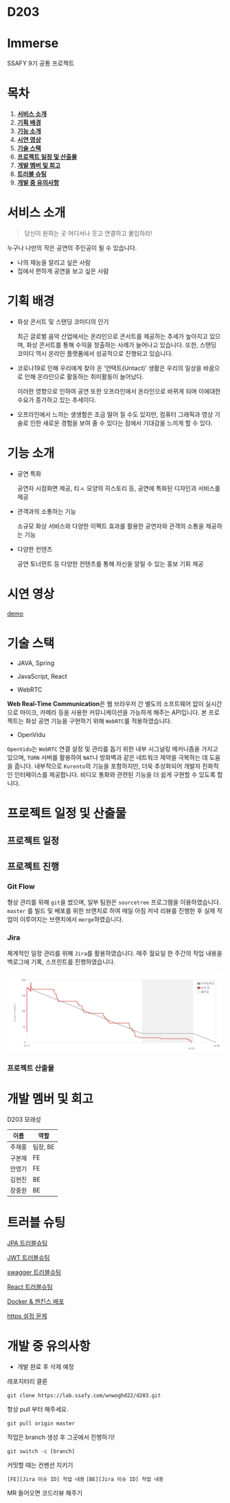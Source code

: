 # D203

# Immerse

SSAFY 9기 공통 프로젝트

# 목차

1. [**서비스 소개**](#서비스-소개)
2. [**기획 배경**](#기획-배경)
3. [**기능 소개**](#기능-소개)
4. [**시연 영상**](#시연-영상)
5. [**기술 스택**](#기술-스택)
6. [**프로젝트 일정 및 산출물**](#프로젝트-일정-및-산출물)
7. [**개발 멤버 및 회고**](#개발-멤버-및-회고)
8. [**트러블 슈팅**](#트러블-슈팅)
9. [**개발 중 유의사항**](#개발-중-유의사항)

# 서비스 소개

> 당신이 원하는 곳 어디서나 웃고 연결하고 몰입하라!

누구나 나만의 작은 공연의 주인공이 될 수 있습니다.

- 나의 재능을 알리고 싶은 사람
- 집에서 편하게 공연을 보고 싶은 사람

# 기획 배경

- 화상 콘서트 및 스탠딩 코미디의 인기

    최근 글로벌 음악 산업에서는 온라인으로 콘서트를 제공하는 추세가 높아지고 있으며, 화상 콘서트를 통해 수익을 창출하는 사례가 늘어나고 있습니다. 또한, 스탠딩 코미디 역시 온라인 플랫폼에서 성공적으로 진행되고 있습니다.

- 코로나19로 인해 우리에게 찾아 온 ‘언택트(Untact)’ 생활은 우리의 일상을 바꿈으로 인해 온라인으로 활동하는 취미활동이 늘어났다.
    
    이러한 영향으로 인하여 공연 또한 오프라인에서 온라인으로 바뀌게 되며 이에대한 수요가 증가하고 있는 추세이다.
    
- 오프라인에서 느끼는 생생함은 조금 떨어 질 수도 있지만, 컴퓨터 그래픽과 영상 기술로 인한 새로운 경험을 보여 줄 수 있다는 점에서 기대감을 느끼게 할 수 있다.

# 기능 소개

- 공연 특화

    공연자 시점화면 제공, 티ㅅ 모양의 히스토리 등, 공연에 특화된 디자인과 서비스를 제공

- 관객과의 소통하는 기능

    소규모 화상 서비스와 다양한 이펙트 효과를 활용한 공연자와 관객의 소통을 제공하는 기능

- 다양한 컨텐츠

    공연 토너먼트 등 다양한 컨텐츠를 통해 자신을 알릴 수 있는 홍보 기회 제공

# 시연 영상

[demo](./exec/시연_시나리오.md)

# 기술 스택

- JAVA, Spring

- JavaScript, React

- WebRTC

**Web Real-Time Communication**은 웹 브라우저 간 별도의 소프트웨어 없이 실시간으로 마이크, 카메라 등을 사용한 커뮤니케이션을 가능하게 해주는 API입니다. 본 프로젝트는 화상 공연 기능을 구현하기 위해 `WebRTC`를 적용하였습니다.

- OpenVidu

`OpenVidu`는 `WebRTC` 연결 설정 및 관리를 돕기 위한 내부 시그널링 메커니즘을 가지고 있으며, `TURN` 서버를 활용하여 `NAT`나 방화벽과 같은 네트워크 제약을 극복하는 데 도움을 줍니다. 내부적으로 `Kurento`의 기능을 포함하지만, 더욱 추상화되어 개발자 친화적인 인터페이스를 제공합니다. 비디오 통화와 관련된 기능을 더 쉽게 구현할 수 있도록 합니다.

# 프로젝트 일정 및 산출물

## 프로젝트 일정

## 프로젝트 진행

### Git Flow

형상 관리를 위해 `git`을 썼으며, 일부 팀원은 `sourcetree` 프로그램을 이용하였습니다. `master` 를 빌드 및 배포를 위한 브랜치로 하여 매일 아침 저녁 리뷰를 진행한 후 실제 작업이 이루어지는 브랜치에서 `merge`하였습니다.

### Jira

체계적인 일정 관리를 위해 `Jira`를 활용하였습니다. 매주 월요일 한 주간의 작업 내용을 백로그에 기록, 스프린트를 진행하였습니다.

![burndown](./exec/assets/burndown.PNG)

### 프로젝트 산출물


# 개발 멤버 및 회고

D203 모래성

|이름|역할|
|---|---|
|주재홍|팀장, BE|
|구본재|FE|
|안영기|FE|
|김현진|BE|
|장중원|BE|

# 트러블 슈팅

[JPA 트러블슈팅](https://www.notion.so/JPA-180c9b1a5fff4403af0e19dd531ad24c)

[JWT 트러블슈팅](https://www.notion.so/JWT-476795e19e74458799b7a1da9c3949f3)

[swagger 트러블슈팅](https://www.notion.so/Swagger-docs-a4eb013309f440f1b07b7a4826babb30)

[React 트러블슈팅](https://www.notion.so/React-ff85c847dea548a3b9076284d95aa29c)

[Docker & 젠킨스 배포](https://www.notion.so/docker-jenkins-a45e65e285e244c5a93b6a7ce7080676)

[https 설정 문제](https://www.notion.so/https-ab8071b14de149999c29d5d9288b7820)

# 개발 중 유의사항

- 개발 완료 후 삭제 예정

레포지터리 클론

```git clone https://lab.ssafy.com/wnwoghd22/d203.git```

항상 pull 부터 해주세요.

```git pull origin master```

작업은 branch 생성 후 그곳에서 진행하기!

```git switch -c [branch]```

커밋할 때는 컨벤션 지키기

```[FE][Jira 이슈 ID] 작업 내용```
```[BE][Jira 이슈 ID] 작업 내용```

MR 들어오면 코드리뷰 해주기

